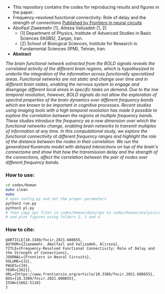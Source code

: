 -  This repository contains the codes for reproducing results and figures in the paper: 
-  Frequency-resolved functional connectivity: Role of delay and the strength of connections [Published by Frontiers in neural circuits](https://doi.org/10.3389/fncir.2021.608655) 
-  Abolfazl Ziaeemehr [1], Alireza Valizadeh [1, 2]
   -  [1] Department of Physics, Institute of Advanced Studies in Basic Sciences (IASBS), Zanjan, Iran.
   -  [2] School of Biological Sciences, Institute for Research in Fundamental Sciences (IPM), Tehran, Iran.
-  **Abstract**

*The brain functional network extracted from the BOLD signals reveals the correlated activity of the different brain regions, which is hypothesized to underlie the integration of the information across functionally specialized areas. Functional networks are not static and change over time and in different brain states, enabling the nervous system to engage and disengage different local areas in specific tasks on demand. Due to the low temporal resolution, however, BOLD signals do not allow the exploration of spectral properties of the brain dynamics over different frequency bands which are known to be important in cognitive processes. Recent studies using imaging tools with a high temporal resolution has made it possible to explore the correlation between the regions at multiple frequency bands. These studies introduce the frequency as a new dimension over which the functional networks change, enabling brain networks to transmit multiplex of information at any time. In this computational study, we explore the functional connectivity at different frequency ranges and highlight the role of the distance between the nodes in their correlation. We run the generalized Kuramoto model with delayed interactions on top of the brain's connectome and show that how the transmission delay and the strength of the connections, affect the correlation between the pair of nodes over different frequency bands.*

### How to use:

```sh
cd codes/Human
make clean
make
# open config.py and set the proper parameters
python3 run.py
python3 pl.py
# then copy npz files in codes/Human/data/npz to codes/Human/analysis/data/npz
# and plot figures using folders 2, 3 and 4.
```

### How to cite:
```
@ARTICLE{10.3389/fncir.2021.608655,
AUTHOR={Ziaeemehr, Abolfazl and Valizadeh, Alireza},   
TITLE={Frequency-Resolved Functional Connectivity: Role of Delay and the Strength of Connections},      
JOURNAL={Frontiers in Neural Circuits},      
VOLUME={15},     
PAGES={19},     
YEAR={2021},      
URL={https://www.frontiersin.org/article/10.3389/fncir.2021.608655},       
DOI={10.3389/fncir.2021.608655},      
ISSN={1662-5110}
}
```


